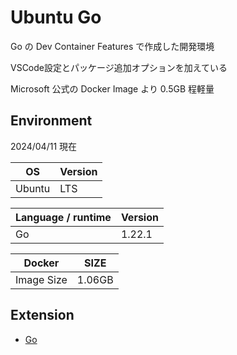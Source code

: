 # Ubuntu Go

Go の Dev Container Features で作成した開発環境

VSCode設定とパッケージ追加オプションを加えている

Microsoft 公式の Docker Image より 0.5GB 程軽量

## Environment

2024/04/11 現在

| OS | Version |
|----|---------|
| Ubuntu | LTS | 

| Language / runtime | Version | 
|--------------------|---------|
| Go | 1.22.1 | 

| Docker | SIZE |
|--------|------|
| Image Size | 1.06GB | 

## Extension

- [Go](https://marketplace.visualstudio.com/items?itemName=golang.Go)
